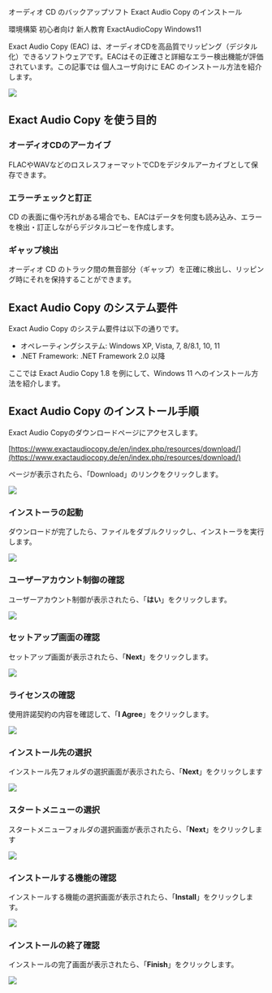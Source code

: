 オーディオ CD のバックアップソフト Exact Audio Copy のインストール

環境構築 初心者向け 新人教育 ExactAudioCopy Windows11

Exact Audio Copy (EAC) は、オーディオCDを高品質でリッピング（デジタル化）できるソフトウェアです。EACはその正確さと詳細なエラー検出機能が評価されています。この記事では 個人ユーザ向けに EAC のインストール方法を紹介します。

![](41_tool.png)

## Exact Audio Copy を使う目的
### オーディオCDのアーカイブ
FLACやWAVなどのロスレスフォーマットでCDをデジタルアーカイブとして保存できます。

### エラーチェックと訂正
CD の表面に傷や汚れがある場合でも、EACはデータを何度も読み込み、エラーを検出・訂正しながらデジタルコピーを作成します。

### ギャップ検出
オーディオ CD のトラック間の無音部分（ギャップ）を正確に検出し、リッピング時にそれを保持することができます。

## Exact Audio Copy のシステム要件

Exact Audio Copy のシステム要件は以下の通りです。

- オペレーティングシステム: Windows XP, Vista, 7, 8/8.1, 10, 11
- .NET Framework: .NET Framework 2.0 以降

ここでは Exact Audio Copy 1.8 を例にして、Windows 11 へのインストール方法を紹介します。

## Exact Audio Copy のインストール手順

Exact Audio Copyのダウンロードページにアクセスします。

[https://www.exactaudiocopy.de/en/index.php/resources/download/](https://www.exactaudiocopy.de/en/index.php/resources/download/)

ページが表示されたら、「Download」のリンクをクリックします。

![](01_officialsite.png)

### インストーラの起動
ダウンロードが完了したら、ファイルをダブルクリックし、インストーラを実行します。

![](11_download.png)
### ユーザーアカウント制御の確認
ユーザーアカウント制御が表示されたら、「**はい**」をクリックします。

![](13_download.png)
### セットアップ画面の確認
セットアップ画面が表示されたら、「**Next**」をクリックします。

![](21_install.png)
### ライセンスの確認
使用許諾契約の内容を確認して、「**I Agree**」をクリックします。

![](22_install.png)
### インストール先の選択
インストール先フォルダの選択画面が表示されたら、「**Next**」をクリックします

![](23_install.png)

### スタートメニューの選択
スタートメニューフォルダの選択画面が表示されたら、「**Next**」をクリックします

![](24_install.png)
### インストールする機能の確認
インストールする機能の選択画面が表示されたら、「**Install**」をクリックします。

![](25_install.png)
### インストールの終了確認
インストールの完了画面が表示されたら、「**Finish**」をクリックします。

![](26_install.png)

